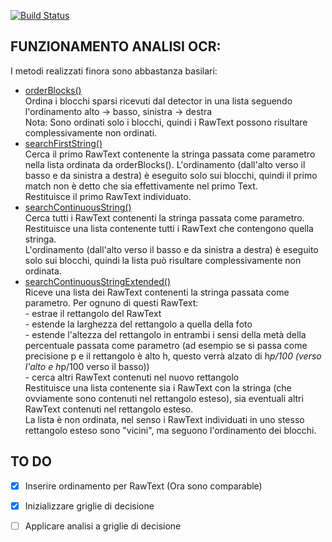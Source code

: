 [![Build Status](https://travis-ci.org/Kraktun/AppScontrini.svg?branch=gruppo2)](https://travis-ci.org/Kraktun/AppScontrini)

## FUNZIONAMENTO ANALISI OCR:
I metodi realizzati finora sono abbastanza basilari:  
* [orderBlocks()](https://github.com/Kraktun/AppScontrini/blob/gruppo2/app/src/main/java/com/ing/software/ticketapp/OCR/OcrAnalyzer.java#L94)  
	Ordina i blocchi sparsi ricevuti dal detector in una lista seguendo l'ordinamento alto -> basso, sinistra -> destra  
	Nota: Sono ordinati solo i blocchi, quindi i RawText possono risultare complessivamente non ordinati.  
* [searchFirstString()](https://github.com/Kraktun/AppScontrini/blob/gruppo2/app/src/main/java/com/ing/software/ticketapp/OCR/OcrAnalyzer.java#L116)  
	Cerca il primo RawText contenente la stringa passata come parametro nella lista ordinata da orderBlocks(). L'ordinamento (dall'alto verso il basso e da sinistra a destra) è eseguito solo sui blocchi, quindi il primo match non è detto che sia effettivamente nel primo Text.  
	Restituisce il primo RawText individuato.  
* [searchContinuousString()](https://github.com/Kraktun/AppScontrini/blob/gruppo2/app/src/main/java/com/ing/software/ticketapp/OCR/OcrAnalyzer.java#L138)  
	Cerca tutti i RawText contenenti la stringa passata come parametro. Restituisce una lista contenente tutti i RawText che contengono quella stringa.  
	L'ordinamento (dall'alto verso il basso e da sinistra a destra) è eseguito solo sui blocchi, quindi la lista può risultare complessivamente non ordinata.  
* [searchContinuousStringExtended()](https://github.com/Kraktun/AppScontrini/blob/gruppo2/app/src/main/java/com/ing/software/ticketapp/OCR/OcrAnalyzer.java#L168)  
	Riceve una lista dei RawText contenenti la stringa passata come parametro. Per ognuno di questi RawText:  
		- estrae il rettangolo del RawText  
		- estende la larghezza del rettangolo a quella della foto  
		- estende l'altezza del rettangolo in entrambi i sensi della metà della percentuale passata come parametro (ad esempio se si passa come precisione p e il rettangolo è alto h, questo verrà alzato di h*p/100 (verso l'alto e h*p/100 verso il basso))  
		- cerca altri RawText contenuti nel nuovo rettangolo  
	Restituisce una lista contenente sia i RawText con la stringa (che ovviamente sono contenuti nel rettangolo esteso), sia eventuali altri RawText contenuti nel rettangolo esteso.  
	La lista è non ordinata, nel senso i RawText individuati in uno stesso rettangolo esteso sono "vicini", ma seguono l'ordinamento dei blocchi.  

## TO DO	 
- [x] Inserire ordinamento per RawText (Ora sono comparable)  
- [x] Inizializzare griglie di decisione  
- [ ] Applicare analisi a griglie di decisione  
	
	
